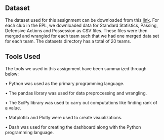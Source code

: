 ## Dataset
The dataset used for this assignment can be downloaded from this [link](https://fbref.com/en/comps/9/Premier-League-Stats). For each club in the EPL, we downloaded data for Standard Statistics, Passing, Defensive Actions and Possession as CSV files. These files were then merged and wrangled for each team such that we had one merged data set for each team. The datasets directory has a total of 20 teams.

## Tools Used
The tools we used in this assignment have been summarized through below:

• Python was used as the primary programming language. 

• The pandas library was used for data preprocessing and wrangling.

• The SciPy library was used to carry out computations like finding rank of a value.

• Matplotlib and Plotly were used to create visualizations.

• Dash was used for creating the dashboard along with the Python programming language.

